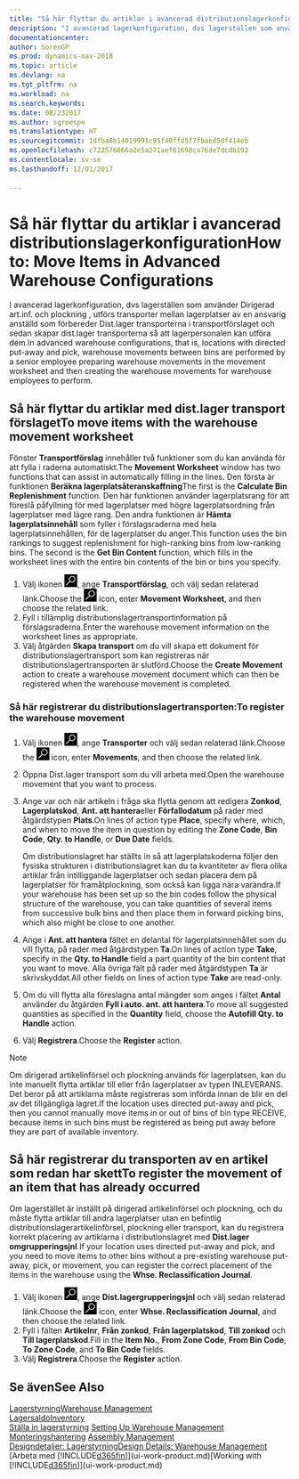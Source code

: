 ```yaml
---
title: "Så här flyttar du artiklar i avancerad distributionslagerkonfiguration"
description: "I avancerad lagerkonfiguration, dvs lagerställen som använder Dirigerad art.inf. och plockning , utförs transporter mellan lagerplatser av en ansvarig anställd som förbereder Dist.lager transporterna i transportförslaget och sedan skapar dist.lager transporterna så att lagerpersonalen kan utföra dem."
documentationcenter: 
author: SorenGP
ms.prod: dynamics-nav-2018
ms.topic: article
ms.devlang: na
ms.tgt_pltfrm: na
ms.workload: na
ms.search.keywords: 
ms.date: 08/232017
ms.author: sgroespe
ms.translationtype: HT
ms.sourcegitcommit: 1dfba8b14019991c95f40ffd5f7fbaed5df414eb
ms.openlocfilehash: c722576066a2e5a271aef61698ca76de7dcdb193
ms.contentlocale: sv-se
ms.lasthandoff: 12/01/2017

---
```

# <a name="how-to-move-items-in-advanced-warehouse-configurations"></a><span data-ttu-id="af842-103">Så här flyttar du artiklar i avancerad distributionslagerkonfiguration</span><span class="sxs-lookup"><span data-stu-id="af842-103">How to: Move Items in Advanced Warehouse Configurations</span></span>
<span data-ttu-id="af842-104">I avancerad lagerkonfiguration, dvs lagerställen som använder Dirigerad art.inf. och plockning , utförs transporter mellan lagerplatser av en ansvarig anställd som förbereder Dist.lager transporterna i transportförslaget och sedan skapar dist.lager transporterna så att lagerpersonalen kan utföra dem.</span><span class="sxs-lookup"><span data-stu-id="af842-104">In advanced warehouse configurations, that is, locations with directed put-away and pick, warehouse movements between bins are performed by a senior employee preparing warehouse movements in the movement worksheet and then creating the warehouse movements for warehouse employees to perform.</span></span>  

## <a name="to-move-items-with-the-warehouse-movement-worksheet"></a><span data-ttu-id="af842-105">Så här flyttar du artiklar med dist.lager transport förslaget</span><span class="sxs-lookup"><span data-stu-id="af842-105">To move items with the warehouse movement worksheet</span></span>
<span data-ttu-id="af842-106">Fönster **Transportförslag** innehåller två funktioner som du kan använda för att fylla i raderna automatiskt.</span><span class="sxs-lookup"><span data-stu-id="af842-106">The **Movement Worksheet** window has two functions that can assist in automatically filling in the lines.</span></span> <span data-ttu-id="af842-107">Den första är funktionen **Beräkna lagerplatsåteranskaffning**</span><span class="sxs-lookup"><span data-stu-id="af842-107">The first is the **Calculate Bin Replenishment** function.</span></span> <span data-ttu-id="af842-108">Den här funktionen använder lagerplatsrang för att föreslå påfyllning för med lagerplatser med högre lagerplatsordning från lagerplatser med lägre rang. Den andra funktionen är **Hämta lagerplatsinnehåll** som fyller i förslagsraderna med hela lagerplatsinnehållen, för de lagerplatser du anger.</span><span class="sxs-lookup"><span data-stu-id="af842-108">This function uses the bin rankings to suggest replenishment for high-ranking bins from low-ranking bins. The second is the **Get Bin Content** function, which fills in the worksheet lines with the entire bin contents of the bin or bins you specify.</span></span>

1.  <span data-ttu-id="af842-109">Välj ikonen ![Söka efter sida eller rapport](media/ui-search/search_small.png "ikonen Söka efter sida eller rapport"), ange **Transportförslag**, och välj sedan relaterad länk.</span><span class="sxs-lookup"><span data-stu-id="af842-109">Choose the ![Search for Page or Report](media/ui-search/search_small.png "Search for Page or Report icon") icon, enter **Movement Worksheet**, and then choose the related link.</span></span>  
2.  <span data-ttu-id="af842-110">Fyll i tillämplig distributionslagertransportinformation på förslagsraderna.</span><span class="sxs-lookup"><span data-stu-id="af842-110">Enter the warehouse movement information on the worksheet lines as appropriate.</span></span>  
3. <span data-ttu-id="af842-111">Välj åtgärden **Skapa transport** om du vill skapa ett dokument för distributionslagertransport som kan registreras när distributionslagertransporten är slutförd.</span><span class="sxs-lookup"><span data-stu-id="af842-111">Choose the **Create Movement** action to create a warehouse movement document which can then be registered when the warehouse movement is completed.</span></span>  

### <a name="to-register-the-warehouse-movement"></a><span data-ttu-id="af842-112">Så här registrerar du distributionslagertransporten:</span><span class="sxs-lookup"><span data-stu-id="af842-112">To register the warehouse movement</span></span>  
1.  <span data-ttu-id="af842-113">Välj ikonen ![Söka efter sida eller rapport](media/ui-search/search_small.png "ikonen Söka efter sida eller rapport"), ange **Transporter** och välj sedan relaterad länk.</span><span class="sxs-lookup"><span data-stu-id="af842-113">Choose the ![Search for Page or Report](media/ui-search/search_small.png "Search for Page or Report icon") icon, enter **Movements**, and then choose the related link.</span></span>  
2.  <span data-ttu-id="af842-114">Öppna Dist.lager transport som du vill arbeta med.</span><span class="sxs-lookup"><span data-stu-id="af842-114">Open the warehouse movement that you want to process.</span></span>  
3.  <span data-ttu-id="af842-115">Ange var och när artikeln i fråga ska flytta genom att redigera **Zonkod**, **Lagerplatskod**, **Ant. att hantera**eller **Förfallodatum** på rader med åtgärdstypen **Plats**.</span><span class="sxs-lookup"><span data-stu-id="af842-115">On lines of action type **Place**, specify where, which, and when to move the item in question by editing the **Zone Code**, **Bin Code**, **Qty. to Handle**, or **Due Date** fields.</span></span>  

    <span data-ttu-id="af842-116">Om distributionslagret har ställts in så att lagerplatskoderna följer den fysiska strukturen i distributionslagret kan du ta kvantiteter av flera olika artiklar från intilliggande lagerplatser och sedan placera dem på lagerplatser för framåtplockning, som också kan ligga nära varandra.</span><span class="sxs-lookup"><span data-stu-id="af842-116">If your warehouse has been set up so the bin codes follow the physical structure of the warehouse, you can take quantities of several items from successive bulk bins and then place them in forward picking bins, which also might be close to one another.</span></span>  
4.  <span data-ttu-id="af842-117">Ange i **Ant. att hantera** fältet en delantal för lagerplatsinnehållet som du vill flytta, på rader med åtgärdstypen **Ta**.</span><span class="sxs-lookup"><span data-stu-id="af842-117">On lines of action type **Take**, specify in the **Qty. to Handle** field a part quantity of the bin content that you want to move.</span></span> <span data-ttu-id="af842-118">Alla övriga fält på rader med åtgärdstypen **Ta** är skrivskyddat.</span><span class="sxs-lookup"><span data-stu-id="af842-118">All other fields on lines of action type **Take** are read-only.</span></span>  
5.  <span data-ttu-id="af842-119">Om du vill flytta alla föreslagna antal mängder som anges i fältet **Antal** använder du åtgärden **Fyll i auto. ant. att hantera**.</span><span class="sxs-lookup"><span data-stu-id="af842-119">To move all suggested quantities as specified in the **Quantity** field, choose the **Autofill Qty. to Handle** action.</span></span>  
6. <span data-ttu-id="af842-120">Välj **Registrera**.</span><span class="sxs-lookup"><span data-stu-id="af842-120">Choose the **Register** action.</span></span>  

> [!NOTE]  
>  <span data-ttu-id="af842-121">Om dirigerad artikelinförsel och plockning används för lagerplatsen, kan du inte manuellt flytta artiklar till eller från lagerplatser av typen INLEVERANS. Det beror på att artiklarna måste registreras som införda innan de blir en del av det tillgängliga lagret.</span><span class="sxs-lookup"><span data-stu-id="af842-121">If the location uses directed put-away and pick, then you cannot manually move items in or out of bins of bin type RECEIVE, because items in such bins must be registered as being put away before they are part of available inventory.</span></span>

## <a name="to-register-the-movement-of-an-item-that-has-already-occurred"></a><span data-ttu-id="af842-122">Så här registrerar du transporten av en artikel som redan har skett</span><span class="sxs-lookup"><span data-stu-id="af842-122">To register the movement of an item that has already occurred</span></span>  
<span data-ttu-id="af842-123">Om lagerstället är inställt på dirigerad artikelinförsel och plockning, och du måste flytta artiklar till andra lagerplatser utan en befintlig distributionslagerartikelinförsel, plockning eller transport, kan du registrera korrekt placering av artiklarna i distributionslagret med **Dist.lager omgrupperingsjnl**.</span><span class="sxs-lookup"><span data-stu-id="af842-123">If your location uses directed put-away and pick, and you need to move items to other bins without a pre-existing warehouse put-away, pick, or movement, you can register the correct placement of the items in the warehouse using the **Whse. Reclassification Journal**.</span></span>

1.  <span data-ttu-id="af842-124">Välj ikonen ![Söka efter sida eller rapport](media/ui-search/search_small.png "ikonen Söka efter sida eller rapport"), ange **Dist.lagergrupperingsjnl** och välj sedan relaterad länk.</span><span class="sxs-lookup"><span data-stu-id="af842-124">Choose the ![Search for Page or Report](media/ui-search/search_small.png "Search for Page or Report icon") icon, enter **Whse. Reclassification Journal**, and then choose the related link.</span></span>  
2.  <span data-ttu-id="af842-125">Fyll i fälten **Artikelnr**, **Från zonkod**, **Från lagerplatskod**, **Till zonkod** och **Till lagerplatskod**.</span><span class="sxs-lookup"><span data-stu-id="af842-125">Fill in the **Item No.**, **From Zone Code**, **From Bin Code**, **To Zone Code**, and **To Bin Code** fields.</span></span>  
3.  <span data-ttu-id="af842-126">Välj **Registrera**.</span><span class="sxs-lookup"><span data-stu-id="af842-126">Choose the **Register** action.</span></span>  

## <a name="see-also"></a><span data-ttu-id="af842-127">Se även</span><span class="sxs-lookup"><span data-stu-id="af842-127">See Also</span></span>  
[<span data-ttu-id="af842-128">Lagerstyrning</span><span class="sxs-lookup"><span data-stu-id="af842-128">Warehouse Management</span></span>](warehouse-manage-warehouse.md)  
[<span data-ttu-id="af842-129">Lagersaldo</span><span class="sxs-lookup"><span data-stu-id="af842-129">Inventory</span></span>](inventory-manage-inventory.md)  
<span data-ttu-id="af842-130">[Ställa in lagerstyrning](warehouse-setup-warehouse.md)   </span><span class="sxs-lookup"><span data-stu-id="af842-130">[Setting Up Warehouse Management](warehouse-setup-warehouse.md)   </span></span>  
<span data-ttu-id="af842-131">[Monteringshantering](assembly-assemble-items.md)  </span><span class="sxs-lookup"><span data-stu-id="af842-131">[Assembly Management](assembly-assemble-items.md)  </span></span>  
[<span data-ttu-id="af842-132">Designdetaljer: Lagerstyrning</span><span class="sxs-lookup"><span data-stu-id="af842-132">Design Details: Warehouse Management</span></span>](design-details-warehouse-management.md)  
<span data-ttu-id="af842-133">[Arbeta med [!INCLUDE[d365fin](includes/d365fin_md.md)]](ui-work-product.md)</span><span class="sxs-lookup"><span data-stu-id="af842-133">[Working with [!INCLUDE[d365fin](includes/d365fin_md.md)]](ui-work-product.md)</span></span>

